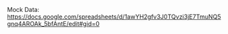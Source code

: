 Mock Data: https://docs.google.com/spreadsheets/d/1awYH2gfv3J0TQvzi3jE7TmuNQ5gnq4AROAk_5bfAntE/edit#gid=0